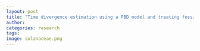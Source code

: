 ```yaml
---
layout: post
title: "Time divergence estimation using a FBD model and treating fossils as tips"
author: 
categories: research
tags: 
image: solanaceae.png
---
```

